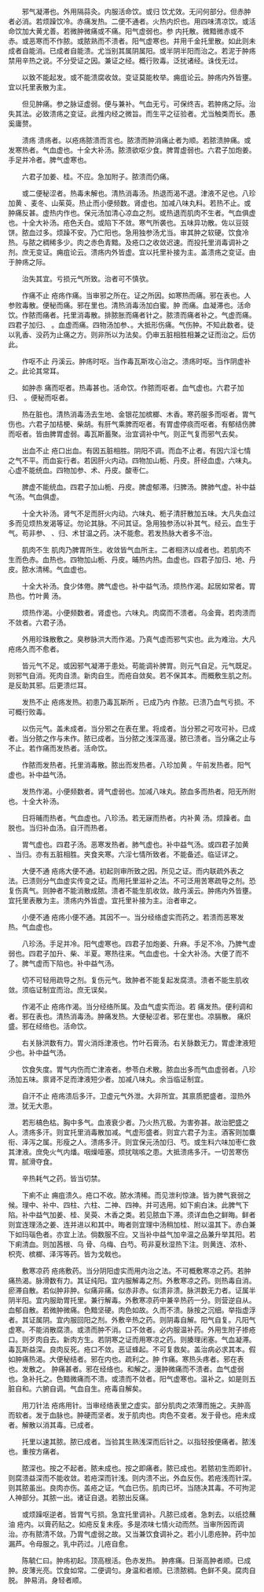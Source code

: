 <!-- { "loadSidebar": true } -->
　　邪气凝滞也。外用隔蒜灸。内服活命饮。或归 饮尤效。无问何部分。但赤肿者必消。若烦躁饮冷。赤痛发热。二便不通者。火热内炽也。用四味清凉饮。或活命饮加大黄尤善。若微肿微痛或不痛。阳气虚弱也。参 内托散。微黯微赤或不赤。或恶寒而不作脓。或脓熟而不溃者。阳气虚寒也。并用千金托里散。如此则未成者自能消。已成者自能溃。尤当别其属阴属阳。或半阴半阳而治之。若泥于肿疡禁用辛热之说。不分受证之因。兼证之经。概行败毒。泛扰诸经。诛伐无过。

　　以致不能起发。或不能溃腐收敛。变证莫能枚举。痈疽论云。肿疡内外皆壅。宜以托里表散为主。

　　但见肿痛。参之脉证虚弱。便与兼补。气血无亏。可保终吉。若肿疡之际。治失其法。必致溃疡之变证。此推内经之微旨。而生平之征验者。尤当触类而长。愚奚庸赘。

　　溃疡 溃疡者。以疮疡脓溃而言也。脓溃而肿消痛止者为顺。若脓溃肿痛。或发寒热者。气血虚也。十全大补汤。脓溃欲呕少食。脾胃虚弱也。六君子加炮姜。手足并冷者。脾气虚寒也。

　　六君子加姜、桂。不应。急加附子。脓溃而仍痛。

　　或二便秘涩者。热毒未解也。清热消毒汤。热退而渴不退。津液不足也。八珍加黄 、麦冬、山茱萸。热止而小便频数。肾虚也。加减八味丸料。若热不止。或肿痛反甚。虚热内作也。保元汤加清心凉血之剂。或热退而肌肉不生者。气血俱虚也。十全大补汤。疮色夭白。或陷下不敛。寒气所袭也。五味异功散。佐以豆豉饼。脓血过多。烦躁不安。乃亡阳也。急用独参汤尤当。审其肿之软硬。饮食冷热。与脓之稠稀多少。肉之赤色青黯。及疮口之收敛迟速。而投托里消毒调补之剂。庶无变证。痈疽论云。溃疡内外皆虚。宜以托里补接为主。盖溃疡之变证。由于肿疡之际。

　　治失其宜。亏损元气所致。治者可不慎欤。

　　作痛不止 疮疡作痛。当审邪之所在。证之所因。如寒热而痛。邪在表也。人参败毒散。便秘而痛。邪在里也。清热消毒汤加白蜜。肿 而痛。血凝滞也。活命饮。作脓而痛者。托里消毒散。排脓胀而痛者针之。脓溃而痛者补之。气虚而痛。四君子加归、 。血虚而痛。四物汤加参、。大抵形伤痛。气伤肿。不知此数者。徒以乳香、没药为止痛之方。则非所以为法矣。仍审五脏相胜相兼之证而治之。后仿此。

　　作呕不止 丹溪云。肿疡时呕。当作毒瓦斯攻心治之。溃疡时呕。当作阴虚补之。此论其常耳。

　　如肿赤 痛而呕者。热毒甚也。活命饮。作脓而呕者。血气虚也。六君子加归、 。便秘而呕者。

　　热在脏也。清热消毒汤去生地、金银花加槟榔、木香。寒药服多而呕者。胃气伤也。六君子加桔梗、柴胡。有肝气乘脾而呕者。有胃虚停痰而呕者。有郁结伤脾而呕者。皆由脾胃虚弱。毒瓦斯蓄聚。治宜调补中气。则正气复而邪气去矣。

　　出血不止 疮口出血。有因五脏相胜。阴阳不调。而血不止者。有因六淫七情之气不平。而血妄行者。若因肝火内动。四物加山栀、丹皮。肝经血虚。六味丸。心虚不能统血。四物加参、术、丹皮。酸枣仁。

　　脾虚不能统血。四君子加山栀、丹皮。脾虚郁滞。归脾汤。脾肺气虚。补中益气汤。气血俱虚。

　　十全大补汤。肾气不足而肝火内动。六味丸、栀子清肝散加五味。大凡失血过多而见烦热发渴等证。勿论其脉。不问其证。急用独参汤以补其气。经云。血生于气。苟非参、 、归、术甘温之药。决不能愈。若发热脉大者多不治。

　　肌肉不生 肌肉乃脾胃所生。收敛皆气血所主。二者相济以成者也。若肌肉不生而色赤。血热也。四物加山栀、丹皮。晡热内热。血虚也。四君子加归、地、丹皮。脓水清稀。气血虚也。

　　十全大补汤。食少体倦。脾气虚也。补中益气汤。烦热作渴。起居如常者。胃热也。竹叶黄 汤。

　　烦热作渴。小便频数者。肾虚也。六味丸。肉腐而不溃者。乌金膏。若肉溃而不敛者。六君子汤。

　　外用珍珠散敷之。臭秽脉洪大而作渴。乃真气虚而邪气实也。此为难治。大凡疮疡久而不愈者。

　　皆元气不足。或因邪气凝滞于患处。苟能调补脾胃。则元气自足。元气既足。则邪气自消。死肉自溃。新肉自生。而疮自敛矣。若不保其本。而概敷生肌之剂。是反助其邪。后更溃烂耳。

　　发热不止 疮疡发热。初患乃毒瓦斯所 。已成乃内 作脓。已溃乃血气亏损。不可概行败毒。

　　以伤元气。盖未成者。当分邪之在表在里。将成者。当分邪之可攻可补。已成者。当分脓之作与未作。脓已成者。当分脓之浅深高漫。脓已溃者。当分痛之止与不止。若作痛而发热者。活命饮。

　　作脓而发热者。托里消毒散。脓出而发热者。八珍加黄 。午前发热者。阳气虚也。补中益气汤。

　　发热作渴。小便频数者。肾气虚弱也。加减八味丸。脓血多而热者。阳无所附也。十全大补汤。

　　日将晡而热者。气血虚也。八珍汤。若无寐而热者。内补黄 汤。烦躁者。血脱也。当归补血汤。自汗而热者。

　　胃气虚也。四君子汤。恶寒发热者。肺气虚也。补中益气汤。或四君子加黄 、当归。亦有五脏相胜。夹食夹寒。六淫七情所致者。不能备述。临证详之。

　　大便不通 疮疡大便不通。初起则审所致之因。所见之证。而内联疏外表之法。已溃则分气血虚实传变之证。而用托里滋补之法。不可泛用苦寒疏导之剂。恐复伤真气。则肿者不能消散成脓。溃者不能生肌收敛。故丹溪云。肿疡内外皆壅。宜托里表散为主。溃疡内外皆虚。宜托里补接为主。治者审之。

　　小便不通 疮疡小便不通。其因不一。当分经络虚实而药之。若溃而恶寒发热。气血虚也。

　　八珍汤。手足并冷。阳气虚寒也。四君子加炮姜、升麻。手足不冷。乃脾气虚弱也。四君子加升、柴、半夏。寒热往来。气血虚也。十全大补汤。大便了而不了。脾气虚而下陷也。补中益气汤。

　　切不可轻用疏导之剂。复伤元气。致肿者不能复起发腐溃。溃者不能生肌收敛。须临证制宜而治。庶无误矣。

　　作渴不止 疮疡作渴。当分经络所属。及血气虚实而治。若 痛发热。便利调和者。邪在表也。清热消毒汤。肿痛发热。大便秘涩者。邪在里也。凉膈散。 痛炽盛。邪在经络也。活命饮。

　　右关脉洪数有力。胃火消烁津液也。竹叶石膏汤。右关脉数无力。胃虚津液短少也。补中益气汤。

　　饮食失度。胃气内伤而亡津液者。参苓白术散。脓血出多而气血虚弱者。八珍汤加五味。禀肾不足而津液短少者。加减八味丸。余当临证制宜。

　　自汗不止 疮疡溃后多汗。卫虚元气外泄。大非所宜。其禀质肥盛者。湿热外泄。犹无大患。

　　若形槁色枯。胸中多气。血液衰少者。乃火热亢极。为害弥甚。故治肥盛之人。溃疡多汗。则宜托里消毒散加减。气虚形盛者。则宜六君子为主。酒客则加麋衔、泽泻之属。形瘦之人。溃疡多汗。则宜保元汤加归、芍。或生料六味加枣仁救其津液。庶免火气内燔。咽燥噎塞。烦扰喘咳之患。大抵溃疡多汗。一切苦寒伤胃。腻滑夺食。

　　辛热耗气之药。皆当切禁。

　　下痢不止 痈疽溃久。疮口不收。脓水清稀。而见泄利惊溏。皆为脾气衰弱之候。理中、补中、四柱、六柱、二神、四神。并可选用。如下痢白沫。此脾气下陷。补中益气加姜、桂、吴萸、木香之类。若见脓血下滞。须详血色之鲜晦。鲜者则宜连理汤之姜、连并进以和其中。晦者则宜理中汤稍加桂、附以温其下。赤白兼下如玛瑙色者。亦宜上法。倘数服不应。又当补中益气加辛温之品兼升举其阳。若下痢清血。则加茜根、乌 骨、乌梅、白芍。苟非夏秋湿热下注。则黄连、浓朴、枳壳、槟榔、泽泻等药。皆为戈戟也。

　　敷寒凉药 疮疡敷药。当分阴阳虚实而用内治之法。不可概敷寒凉之药。若肿痛热渴。脉滑数有力。其证纯阳。宜内服解毒之剂。外敷寒凉之药。则热毒自消。瘀滞自散。若似肿非肿。似痛非痛。似赤非赤。似溃非溃。脉洪数无力者。证属半阴半阳。宜内服助胃托里。兼行解毒。外敷寒凉药中兼辛热药一分。则营逆自从。血郁自散。若微肿微痛。色黯坚硬。肉色如故。久而不溃。脉按之沉细。举指虚浮者。其证属阴。宜内服回阳之剂。外敷辛热之药。则阴毒自解。阳气自复。凡阳气虚寒。不能消散腐溃。或溃而肿不消。口不敛者。必内服温补药。外用生附子掺疮口。则歹肉自去。新肉方生。若阴寒之证而用寒凉之药。则腠理闭塞。气血凝滞。毒瓦斯益深。良肉反死。疮口不敛。恶证蜂起。不可复救矣。盖治病必求其本。假如肿痛热渴。大便秘结者。邪在内也。疏利之。肿 作痛。寒热头疼者。邪在表也。发散之。 肿痛甚者。邪在经络也。和解之。漫肿微痛而不溃者。血气虚弱也。急补托之。色黯微痛而不溃。或溃而不敛者。阳气虚寒也。温补之。如是则五脏自和。六腑自调。气血自生。疮毒自解矣。

　　用刀针法 疮疡用针。当审经络表里之虚实。部分肌肉之浓薄而施之。夫肿高而软者。发于血脉也。肿硬而坚者。发于肌肉也。肉色不变者。发于骨也。疮未成者。解散以消其毒。已成者。

　　托里以速其脓。脓已成者。当验其生熟浅深而后针之。以指轻按便痛者。脓浅也。重按方痛者。

　　脓深也。按之不起者。脓未成也。按之即痛者。脓已成也。若脓初生而即针。则腐溃益深而不能收敛。若疮深而针浅。则内溃不出。外血反伤。若疮浅而针深。则其脓虽出。良肉亦伤。盖疮之证。气血已伤。肌肉已坏。当随决其毒。不可拘泥人神部分。其脓一出。诸证自退。若脓出反痛。

　　或烦躁呕逆者。皆胃气亏损。急宜托里调补。凡脓已成者。急刺去。以纸捻蘸油 疮内。以膏药贴之。如疮反复未痊。多是浓味七情火动而然。当审所因而调治。亦有脓清不敛。乃胃气虚弱之故。又当兼饮食调补之。若小儿患疮肿。药中加漏芦。令母服之。乳中药过。儿疮自愈。

　　陈毓仁曰。肿疡初起。顶高根活。色赤发热。 肿疼痛。日渐高肿者顺。已成 肿。皮薄光亮。饮食如常。二便调匀。身温和者顺。已溃脓稠。色鲜不臭。腐肉自脱。 肿易消。身轻者顺。

